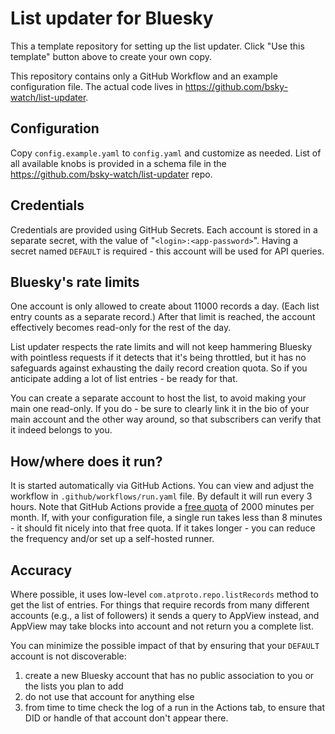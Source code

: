 # List updater for Bluesky

This a template repository for setting up the list updater. Click "Use this template" button above to create your own copy.

This repository contains only a GitHub Workflow and an example configuration file. The actual code lives in https://github.com/bsky-watch/list-updater.

## Configuration

Copy `config.example.yaml` to `config.yaml` and customize as needed. List of all
available knobs is provided in a schema file in the https://github.com/bsky-watch/list-updater repo.

## Credentials

Credentials are provided using GitHub Secrets. Each account is stored in a separate secret, with the value of "`<login>:<app-password>`". Having a secret named `DEFAULT` is required - this account will be used for API queries.

## Bluesky's rate limits

One account is only allowed to create about 11000 records a day. (Each list entry counts as a separate record.) After that limit is reached, the account effectively becomes read-only for the rest of the day. 

List updater respects the rate limits and will not keep hammering Bluesky with pointless requests if it detects that it's being throttled, but it has no safeguards against exhausting the daily record creation quota. So if you anticipate adding a lot of list entries - be ready for that. 

You can create a separate account to host the list, to avoid making your main one read-only. If you do - be sure to clearly link it in the bio of your main account and the other way around, so that subscribers can verify that it indeed belongs to you.

## How/where does it run?

It is started automatically via GitHub Actions. You can view and adjust the
workflow in `.github/workflows/run.yaml` file. By default it will run every 3 hours. Note that GitHub Actions provide a [free quota](https://docs.github.com/en/billing/managing-billing-for-your-products/managing-billing-for-github-actions/about-billing-for-github-actions#included-storage-and-minutes) of 2000 minutes per month. If, with your configuration file, a single run takes less than 8 minutes - it should fit nicely into that free quota. If it takes longer - you can reduce the frequency and/or set up a self-hosted runner.

## Accuracy

Where possible, it uses low-level `com.atproto.repo.listRecords` method to get
the list of entries. For things that require records from many different
accounts (e.g., a list of followers) it sends a query to AppView instead, and
AppView may take blocks into account and not return you a complete list.

You can minimize the possible impact of that by ensuring that your `DEFAULT` account is not discoverable:

1) create a new Bluesky account that has no public association to you or the lists you plan to add
2) do not use that account for anything else
3) from time to time check the log of a run in the Actions tab, to ensure that
  DID or handle of that account don't appear there.
